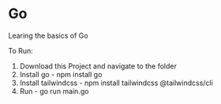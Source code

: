 # Go
Learing the basics of Go

To Run:

1. Download this Project and navigate to the folder  
2. Install go - npm install go
3. Install tailwindcss - npm install tailwindcss @tailwindcss/cli
4. Run - go run main.go 